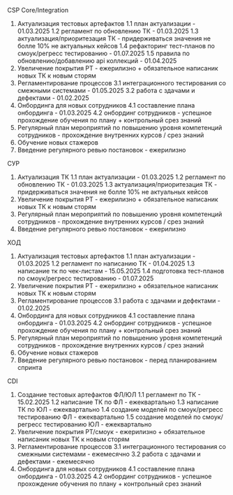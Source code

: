 []()CSP Core/Integration
1. Актуализация тестовых артефактов
	1.1	план актуализации  - 01.03.2025
	1.2 регламент по обновлению ТК - 01.03.2025
	1.3 актуализация/приоритезация ТК - придерживаться значения не болле 10% не актуальных кейсов
	1.4 рефакторинг тест-планов по смоук/регресс тестированию - 01.07.2025
	1.5 правила по обновлению/добавлению api коллекций - 01.04.2025
2. Увеличение покрытия РТ - ежерилизно + обязательное написаник новых ТК к новым сторям
3. Регламентирование процессов
	3.1 интеграционного тестирования со смежными системами - 01.05.2025
	3.2 работа с здачами и дефектами - 01.02.2025
4. Онбординга для новых сотрудников
	4.1 составление плана онбординга - 01.03.2025
	4.2 онбординг сотрудников - успешное прохождение обучения по плану + контрольный срез знаний
5. Регулярный план мероприятий по повышению уровня компетенций сотрудников - прохождение внутренних курсов / срез знаний 
6. Обучение новых стажеров
7. Введение регулярного ревью постановок - ежерилизно


СУР
1. Актуализация ТК
	1.1	план актуализации - 01.03.2025
	1.2 регламент по обновлению ТК - 01.03.2025
	1.3 актуализация/приоритезация ТК - придерживаться значения не болле 10% не актуальных кейсов
2. Увеличение покрытия РТ - ежерилизно + обязательное написаник новых ТК к новым сторям
3. Регулярный план мероприятий по повышению уровня компетенций сотрудников - прохождение внутренних курсов / срез знаний 
4. Введение регулярного ревью постановок - ежерилизно


ХОД
1. Актуализация тестовых артефактов
	1.1	план актуализации  - 01.03.2025
	1.2 регламент по написанию ТК - 01.04.2025
	1.3 написание тк по чек-листам - 15.05.2025
	1.4 подготовка тест-планов по смоук/регресс тестированию - 01.07.2025
2. Увеличение покрытия РТ - ежерилизно + обязательное написаник новых ТК к новым сторям
3. Регламентирование процессов
	3.1 работа с здачами и дефектами - 01.02.2025
4. Онбординга для новых сотрудников
	4.1 составление плана онбординга - 01.03.2025
	4.2 онбординг сотрудников - успешное прохождение обучения по плану + контрольный срез знаний
5. Регулярный план мероприятий по повышению уровня компетенций сотрудников - прохождение внутренних курсов / срез знаний 
6. Обучение новых стажеров
7. Введение регулярного ревью постановок - перед планированием спринта


CDI
1. Создание тестовых артефактов ФЛ/ЮЛ
	1.1 регламент по ТК - 15.02.2025
	1.2 написание ТК по ФЛ - ежеквартально
	1.3 написание ТК по ЮЛ - ежеквартально
	1.4 создание моделей по смоук/регресс тестированию ФЛ - ежеквартально
	1.5 создание моделей по смоук/регресс тестированию ЮЛ - ежеквартально
2. Увеличение покрытия РТ/смоук - ежерилизно + обязательное написаник новых ТК к новым сторям
3. Регламентирование процессов
	3.1 интеграционного тестирования со смежными системами - ежемесячно
	3.2 работа с здачами и дефектами - ежемесячно
4. Онбординга для новых сотрудников
	4.1 составление плана онбординга - 01.03.2025
	4.2 онбординг сотрудников - успешное прохождение обучения по плану + контрольный срез знаний